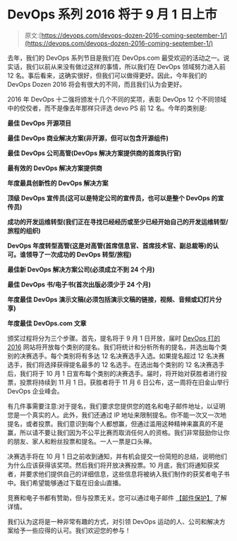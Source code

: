 # DevOps 系列 2016 将于 9 月 1 日上市

> 原文:[https://devops.com/devops-dozen-2016-coming-september-1/](https://devops.com/devops-dozen-2016-coming-september-1/)

去年，我们的 DevOps 系列节目是我们在 DevOps.com 最受欢迎的活动之一。说实话，我们以前从来没有做过这样的事情，所以我们在 DevOps 领域努力进入前 12 名。事后看来，这确实很好，但我们可以做得更好。因此，今年我们的 DevOps Dozen 2016 将会有很大的不同，而且我们认为会更好。

2016 年 DevOps 十二强将颁发十几个不同的奖项，表彰 DevOps 12 个不同领域中的佼佼者，而不是像去年那样只评选 devo PS 前 12 名。今年的类别是:

**最佳 DevOps 开源项目**

**最佳 DevOps 商业解决方案(非开源，但可以包含开源组件)**

**最佳 DevOps 公司高管(DevOps 解决方案提供商的首席执行官)**

**最有效的 DevOps 解决方案提供商**

**年度最具创新性的 DevOps 解决方案**

**顶级 DevOps 宣传员(这可以是特定公司的宣传员，也可以是整个 DevOps 的宣传员)**

**成功的开发运维转型(我们正在寻找已经经历或至少已经开始自己的开发运维转型/旅程的组织)**

**DevOps 年度转型高管(这是对高管(首席信息官、首席技术官、副总裁等)的认可。谁领导了一次成功的 DevOps 转型/旅程)**

**最佳新 DevOps 解决方案公司(必须成立不到 24 个月)**

**最佳 DevOps 书/电子书(首次出版必须少于 24 个月)**

**年度最佳 DevOps 演示文稿(必须包括演示文稿的链接，视频、音频或幻灯片分享)**

**年度最佳 DevOps.com 文章**

颁奖过程将分为三个步骤。首先，提名将于 9 月 1 日开放，届时 [DevOps 打的 2016](http://www.devopsdozen.com) 网站将开放每个类别的提名。我们将统计和分析所有的提名，并选出每个类别的决赛选手。每个类别将有多达 12 名决赛选手入选。如果提名超过 12 名决赛选手，我们将选择获得提名最多的 12 名选手。在选出每个类别的 12 名决赛选手后，我们将于 10 月 1 日宣布每个类别的决赛选手。届时，将开始对获胜者进行投票，投票将持续到 11 月 1 日。获胜者将于 11 月 6 日公布，这一周将在旧金山举行 DevOps 企业峰会。

有几件事需要注意:对于提名，我们要求您提供您的姓名和电子邮件地址，以证明您是一个真实的人。此外，我们还通过 IP 地址来限制提名。你不能一次又一次地提名，或者投票。我们意识到每个人都想赢，但通过滥用这种精神来赢真的不是赢，所以请不要让我们因为不公平比赛而取消任何人的资格。我们非常鼓励你让你的朋友、家人和粉丝投票和提名。一人一票是口头禅。

决赛选手将在 10 月 1 日之前收到通知，并有机会提交一份简短的总结，说明他们为什么应该获得该奖项。然后我们将开放决赛投票。10 月底，我们将通知获奖者，并要求他们提供自己的详细信息，这些信息将被纳入我们制作的获奖者电子书中。我们希望能够通过下载在旧金山直播。

竞赛和电子书都有赞助，但与投票无关。您可以通过电子邮件 [【邮件保护】](/cdn-cgi/l/email-protection#e390938c8d908c91a38786958c9390cd808c8e) 了解详情。

我们认为这将是一种非常有趣的方式，对引领 DevOps 运动的人、公司和解决方案给予一些应得的认可。我们欢迎您的参与！